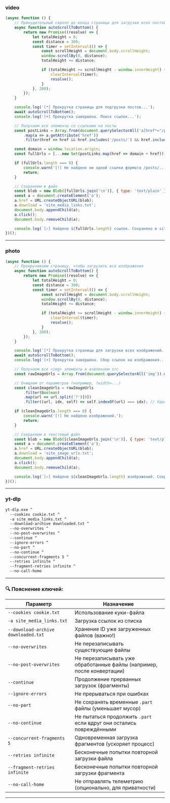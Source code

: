 ### video

```javascript
(async function () {
    // Принудительный скролл до конца страницы для загрузки всех постов
    async function autoScrollToBottom() {
        return new Promise((resolve) => {
            let totalHeight = 0;
            const distance = 300;
            const timer = setInterval(() => {
                const scrollHeight = document.body.scrollHeight;
                window.scrollBy(0, distance);
                totalHeight += distance;

                if (totalHeight >= scrollHeight - window.innerHeight) {
                    clearInterval(timer);
                    resolve();
                }
            }, 200);
        });
    }

    console.log('[*] Прокрутка страницы для подгрузки постов...');
    await autoScrollToBottom();
    console.log('[+] Прокрутка завершена. Поиск ссылок...');

    // Получаем все элементы со ссылками на посты
    const postLinks = Array.from(document.querySelectorAll('a[href*="/posts/"]'))
        .map(a => a.getAttribute('href'))
        .filter(href => href && href.includes('/posts/') && href.includes('/media/'));

    const domain = window.location.origin;
    const fullUrls = [...new Set(postLinks.map(href => domain + href))]; // удаление дубликатов

    if (fullUrls.length === 0) {
        console.warn('[!] Не найдено ни одной ссылки формата /posts/.../media/...');
        return;
    }

    // Сохраняем в файл
    const blob = new Blob([fullUrls.join('\n')], { type: 'text/plain' });
    const a = document.createElement('a');
    a.href = URL.createObjectURL(blob);
    a.download = 'site_media_links.txt';
    document.body.appendChild(a);
    a.click();
    document.body.removeChild(a);

    console.log(`[✓] Найдено ${fullUrls.length} ссылок. Сохранено в site_media_links.txt`);
})();

```
---
### photo

```javascript
(async function () {
    // Прокручиваем страницу, чтобы загрузить все изображения
    async function autoScrollToBottom() {
        return new Promise((resolve) => {
            let totalHeight = 0;
            const distance = 300;
            const timer = setInterval(() => {
                const scrollHeight = document.body.scrollHeight;
                window.scrollBy(0, distance);
                totalHeight += distance;

                if (totalHeight >= scrollHeight - window.innerHeight) {
                    clearInterval(timer);
                    resolve();
                }
            }, 200);
        });
    }

    console.log('[*] Прокрутка страницы для загрузки всех изображений...');
    await autoScrollToBottom();
    console.log('[+] Прокрутка завершена. Сбор ссылок на изображения...');

    // Получаем все <img> элементы и извлекаем src
    const rawImageUrls = Array.from(document.querySelectorAll('img')).map(img => img.src);

    // Очищаем от параметров (например, ?width=...)
    const cleanImageUrls = rawImageUrls
        .filter(Boolean)
        .map(url => url.split('?')[0])
        .filter((url, idx, self) => self.indexOf(url) === idx); // Удаляем дубликаты

    if (cleanImageUrls.length === 0) {
        console.warn('[!] Не найдено изображений.');
        return;
    }

    // Сохраняем в текстовый файл
    const blob = new Blob([cleanImageUrls.join('\n')], { type: 'text/plain' });
    const a = document.createElement('a');
    a.href = URL.createObjectURL(blob);
    a.download = 'site_image_urls.txt';
    document.body.appendChild(a);
    a.click();
    document.body.removeChild(a);

    console.log(`[✓] Найдено ${cleanImageUrls.length} изображений. Сохранено в site_image_urls.txt`);
})();

```
---
### yt-dlp

```bash
yt-dlp.exe ^
  --cookies cookie.txt ^
  -a site_media_links.txt ^
  --download-archive downloaded.txt ^
  --no-overwrites ^
  --no-post-overwrites ^
  --continue ^
  --ignore-errors ^
  --no-part ^
  --no-continue ^
  --concurrent-fragments 5 ^
  --retries infinite ^
  --fragment-retries infinite ^
  --no-call-home
```

---

### 🔍 Пояснение ключей:

| Параметр                            | Назначение                                                             |
| ----------------------------------- | ---------------------------------------------------------------------- |
| `--cookies cookie.txt`              | Использование куки-файла                                               |
| `-a site_media_links.txt`           | Загрузка ссылок из списка                                              |
| `--download-archive downloaded.txt` | Хранение ID уже загруженных файлов (важно!)                            |
| `--no-overwrites`                   | Не перезаписывать существующие файлы                                   |
| `--no-post-overwrites`              | Не перезаписывать уже обработанные файлы (например, после конвертации) |
| `--continue`                        | Продолжение прерванных загрузок (фрагменты)                            |
| `--ignore-errors`                   | Не прерываться при ошибках                                             |
| `--no-part`                         | Не сохранять временные `.part` файлы (уменьшает мусор)                 |
| `--no-continue`                     | Не пытаться продолжить `.part` если вдруг они остались повреждёнными   |
| `--concurrent-fragments 5`          | Одновременная загрузка фрагментов (ускоряет процесс)                   |
| `--retries infinite`                | Бесконечные попытки повторной загрузки файла                           |
| `--fragment-retries infinite`       | Бесконечные попытки повторной загрузки фрагмента                       |
| `--no-call-home`                    | Не отправлять телеметрию (опционально, для приватности)                |

---

